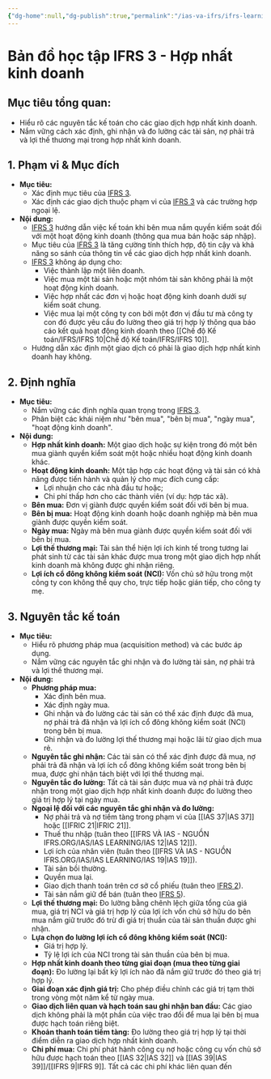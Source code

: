 ```yaml
---
{"dg-home":null,"dg-publish":true,"permalink":"/ias-va-ifrs/ifrs-learning-map/ifrs-3-business-combinations/","dgPassFrontmatter":true,"noteIcon":""}
---
```


# Bản đồ học tập IFRS 3 - Hợp nhất kinh doanh

## Mục tiêu tổng quan:

*   Hiểu rõ các nguyên tắc kế toán cho các giao dịch hợp nhất kinh doanh.
*   Nắm vững cách xác định, ghi nhận và đo lường các tài sản, nợ phải trả và lợi thế thương mại trong hợp nhất kinh doanh.

## 1. Phạm vi & Mục đích

*   **Mục tiêu:**
    *   Xác định mục tiêu của <a href="obsidian://open?file=IFRS%20LEARNING%20MAP%2FIFRS%203.md">IFRS 3</a>.
    *   Xác định các giao dịch thuộc phạm vi của <a href="obsidian://open?file=IFRS%20LEARNING%20MAP%2FIFRS%203.md">IFRS 3</a> và các trường hợp ngoại lệ.
*   **Nội dung:**
    *   <a href="obsidian://open?file=IFRS%20LEARNING%20MAP%2FIFRS%203.md">IFRS 3</a> hướng dẫn việc kế toán khi bên mua nắm quyền kiểm soát đối với một hoạt động kinh doanh (thông qua mua bán hoặc sáp nhập).
    *   Mục tiêu của <a href="obsidian://open?file=IFRS%20LEARNING%20MAP%2FIFRS%203.md">IFRS 3</a> là tăng cường tính thích hợp, độ tin cậy và khả năng so sánh của thông tin về các giao dịch hợp nhất kinh doanh.
    *   <a href="obsidian://open?file=IFRS%20LEARNING%20MAP%2FIFRS%203.md">IFRS 3</a> không áp dụng cho:
        *   Việc thành lập một liên doanh.
        *   Việc mua một tài sản hoặc một nhóm tài sản không phải là một hoạt động kinh doanh.
        *   Việc hợp nhất các đơn vị hoặc hoạt động kinh doanh dưới sự kiểm soát chung.
        *   Việc mua lại một công ty con bởi một đơn vị đầu tư mà công ty con đó được yêu cầu đo lường theo giá trị hợp lý thông qua báo cáo kết quả hoạt động kinh doanh theo [[Chế độ Kế toán/IFRS/IFRS 10\|Chế độ Kế toán/IFRS/IFRS 10]].
    *   Hướng dẫn xác định một giao dịch có phải là giao dịch hợp nhất kinh doanh hay không.

## 2. Định nghĩa

*   **Mục tiêu:**
    *   Nắm vững các định nghĩa quan trọng trong <a href="obsidian://open?file=IFRS%20LEARNING%20MAP%2FIFRS%203.md">IFRS 3</a>.
    *   Phân biệt các khái niệm như "bên mua", "bên bị mua", "ngày mua", "hoạt động kinh doanh".
*   **Nội dung:**
    *   **Hợp nhất kinh doanh:** Một giao dịch hoặc sự kiện trong đó một bên mua giành quyền kiểm soát một hoặc nhiều hoạt động kinh doanh khác.
    *   **Hoạt động kinh doanh:** Một tập hợp các hoạt động và tài sản có khả năng được tiến hành và quản lý cho mục đích cung cấp:
        *   Lợi nhuận cho các nhà đầu tư hoặc;
        *   Chi phí thấp hơn cho các thành viên (ví dụ: hợp tác xã).
    *   **Bên mua:** Đơn vị giành được quyền kiểm soát đối với bên bị mua.
    *   **Bên bị mua:** Hoạt động kinh doanh hoặc doanh nghiệp mà bên mua giành được quyền kiểm soát.
    *   **Ngày mua:** Ngày mà bên mua giành được quyền kiểm soát đối với bên bị mua.
    *   **Lợi thế thương mại:** Tài sản thể hiện lợi ích kinh tế trong tương lai phát sinh từ các tài sản khác được mua trong một giao dịch hợp nhất kinh doanh mà không được ghi nhận riêng.
    *   **Lợi ích cổ đông không kiểm soát (NCI):** Vốn chủ sở hữu trong một công ty con không thể quy cho, trực tiếp hoặc gián tiếp, cho công ty mẹ.

## 3. Nguyên tắc kế toán

*   **Mục tiêu:**
    *   Hiểu rõ phương pháp mua (acquisition method) và các bước áp dụng.
    *   Nắm vững các nguyên tắc ghi nhận và đo lường tài sản, nợ phải trả và lợi thế thương mại.
*   **Nội dung:**
    *   **Phương pháp mua:**
        *   Xác định bên mua.
        *   Xác định ngày mua.
        *   Ghi nhận và đo lường các tài sản có thể xác định được đã mua, nợ phải trả đã nhận và lợi ích cổ đông không kiểm soát (NCI) trong bên bị mua.
        *   Ghi nhận và đo lường lợi thế thương mại hoặc lãi từ giao dịch mua rẻ.
    *   **Nguyên tắc ghi nhận:** Các tài sản có thể xác định được đã mua, nợ phải trả đã nhận và lợi ích cổ đông không kiểm soát trong bên bị mua, được ghi nhận tách biệt với lợi thế thương mại.
    *   **Nguyên tắc đo lường:** Tất cả tài sản được mua và nợ phải trả được nhận trong một giao dịch hợp nhất kinh doanh được đo lường theo giá trị hợp lý tại ngày mua.
    *   **Ngoại lệ đối với các nguyên tắc ghi nhận và đo lường:**
        *   Nợ phải trả và nợ tiềm tàng trong phạm vi của [[IAS 37\|IAS 37]] hoặc [[IFRIC 21\|IFRIC 21]].
        *   Thuế thu nhập (tuân theo [[IFRS VÀ IAS - NGUỒN IFRS.ORG/IAS/IAS LEARNING/IAS 12\|IAS 12]]).
        *   Lợi ích của nhân viên (tuân theo [[IFRS VÀ IAS - NGUỒN IFRS.ORG/IAS/IAS LEARNING/IAS 19\|IAS 19]]).
        *   Tài sản bồi thường.
        *   Quyền mua lại.
        *   Giao dịch thanh toán trên cơ sở cổ phiếu (tuân theo <a href="obsidian://open?file=IFRS%20LEARNING%20MAP%2FIFRS%202.md">IFRS 2</a>).
        *   Tài sản nắm giữ để bán (tuân theo <a href="obsidian://open?file=IFRS%20LEARNING%20MAP%2FIFRS%205.md">IFRS 5</a>).
    *   **Lợi thế thương mại:** Đo lường bằng chênh lệch giữa tổng của giá mua, giá trị NCI và giá trị hợp lý của lợi ích vốn chủ sở hữu do bên mua nắm giữ trước đó trừ đi giá trị thuần của tài sản thuần được ghi nhận.
    *   **Lựa chọn đo lường lợi ích cổ đông không kiểm soát (NCI):**
        *   Giá trị hợp lý.
        *   Tỷ lệ lợi ích của NCI trong tài sản thuần của bên bị mua.
    *   **Hợp nhất kinh doanh theo từng giai đoạn (mua theo từng giai đoạn):** Đo lường lại bất kỳ lợi ích nào đã nắm giữ trước đó theo giá trị hợp lý.
    *   **Giai đoạn xác định giá trị:** Cho phép điều chỉnh các giá trị tạm thời trong vòng một năm kể từ ngày mua.
    *   **Giao dịch liên quan và hạch toán sau ghi nhận ban đầu:** Các giao dịch không phải là một phần của việc trao đổi để mua lại bên bị mua được hạch toán riêng biệt.
    *   **Khoản thanh toán tiềm tàng:** Đo lường theo giá trị hợp lý tại thời điểm diễn ra giao dịch hợp nhất kinh doanh.
    *   **Chi phí mua:** Chi phí phát hành công cụ nợ hoặc công cụ vốn chủ sở hữu được hạch toán theo [[IAS 32\|IAS 32]] và [[IAS 39\|IAS 39]]/[[IFRS 9\|IFRS 9]]. Tất cả các chi phí khác liên quan đến